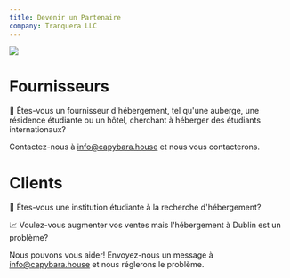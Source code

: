 ```yaml
---
title: Devenir un Partenaire
company: Tranquera LLC
---
```


![](/assets/partners/dublin.jpg)

# Fournisseurs

🏬 Êtes-vous un fournisseur d'hébergement, tel qu'une auberge, une résidence étudiante ou un hôtel, cherchant à héberger des étudiants internationaux?

Contactez-nous à info@capybara.house et nous vous contacterons.

# Clients

🏫 Êtes-vous une institution étudiante à la recherche d'hébergement?

📈 Voulez-vous augmenter vos ventes mais l'hébergement à Dublin est un problème?

Nous pouvons vous aider! Envoyez-nous un message à info@capybara.house et nous réglerons le problème.
